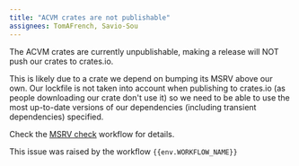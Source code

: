 ```yaml
---
title: "ACVM crates are not publishable"
assignees: TomAFrench, Savio-Sou
---
```


The ACVM crates are currently unpublishable, making a release will NOT push our crates to crates.io.

This is likely due to a crate we depend on bumping its MSRV above our own. Our lockfile is not taken into account when publishing to crates.io (as people downloading our crate don't use it) so we need to be able to use the most up-to-date versions of our dependencies (including transient dependencies) specified. 

Check the [MSRV check]({{env.WORKFLOW_URL}}) workflow for details.

This issue was raised by the workflow `{{env.WORKFLOW_NAME}}`
